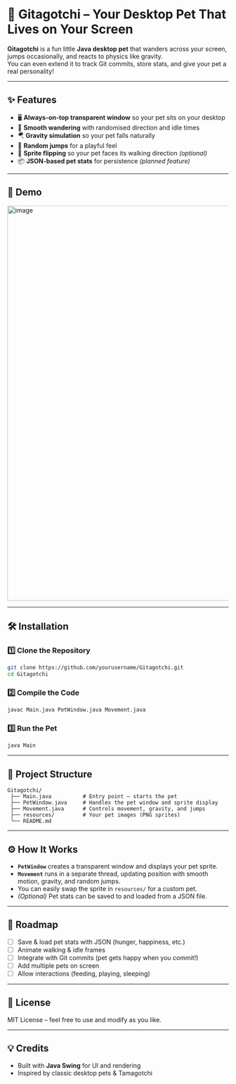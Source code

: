 # 🐾 Gitagotchi – Your Desktop Pet That Lives on Your Screen

**Gitagotchi** is a fun little **Java desktop pet** that wanders across your screen, jumps occasionally, and reacts to physics like gravity.  
You can even extend it to track Git commits, store stats, and give your pet a real personality!  

---

## ✨ Features
- 🖥 **Always-on-top transparent window** so your pet sits on your desktop  
- 🏃 **Smooth wandering** with randomised direction and idle times  
- 🪂 **Gravity simulation** so your pet falls naturally  
- 🐇 **Random jumps** for a playful feel  
- 🔄 **Sprite flipping** so your pet faces its walking direction *(optional)*  
- 📦 **JSON-based pet stats** for persistence *(planned feature)*

---

## 📸 Demo  
<img width="932" height="898" alt="image" src="https://github.com/user-attachments/assets/8d579438-6299-468f-8876-91272ba730b8" />



---

## 🛠 Installation

### 1️⃣ Clone the Repository
```bash
git clone https://github.com/yourusername/Gitagotchi.git
cd Gitagotchi
```

### 2️⃣ Compile the Code
```bash
javac Main.java PetWindow.java Movement.java
```

### 3️⃣ Run the Pet
```bash
java Main
```

---

## 📂 Project Structure
```
Gitagotchi/
 ├── Main.java          # Entry point – starts the pet
 ├── PetWindow.java     # Handles the pet window and sprite display
 ├── Movement.java      # Controls movement, gravity, and jumps
 ├── resources/         # Your pet images (PNG sprites)
 └── README.md
```

---

## ⚙️ How It Works
- **`PetWindow`** creates a transparent window and displays your pet sprite.  
- **`Movement`** runs in a separate thread, updating position with smooth motion, gravity, and random jumps.  
- You can easily swap the sprite in `resources/` for a custom pet.  
- *(Optional)* Pet stats can be saved to and loaded from a JSON file.

---

## 🐾 Roadmap
- [ ] Save & load pet stats with JSON (hunger, happiness, etc.)  
- [ ] Animate walking & idle frames  
- [ ] Integrate with Git commits (pet gets happy when you commit!)  
- [ ] Add multiple pets on screen  
- [ ] Allow interactions (feeding, playing, sleeping)

---

## 📜 License
MIT License – feel free to use and modify as you like.

---

## 💡 Credits
- Built with **Java Swing** for UI and rendering  
- Inspired by classic desktop pets & Tamagotchi  
